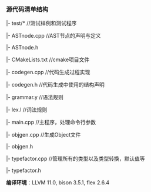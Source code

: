 ###  源代码清单结构

|- test/*               //测试样例和测试程序

|- ASTnode.cpp         //AST节点的声明与定义

|- ASTnode.h

|- CMakeLists.txt     //cmake项目文件

|- codegen.cpp         //代码生成过程实现

|- codegen.h          //代码生成中使用的结构声明

|- grammar.y          //语法规则

|- lex.l               //词法规则

|- main.cpp           //主程序，处理命令行参数

|- objgen.cpp          //生成Object文件

|- objgen.h

|- typefactor.cpp     //管理所有的类型以及类型转换，默认值等

|- typefactor.h



**编译环境**：LLVM 11.0, bison 3.5.1, flex 2.6.4